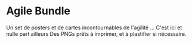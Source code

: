 # Agile Bundle

Un set de posters et de cartes incontournables de l'agilité ... 
C'est ici et nulle part ailleurs 
Des PNGs prêts à imprimer, et à plastifier si nécessaire. 
